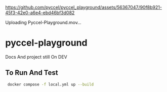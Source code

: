 

https://github.com/pyccel/pyccel_playground/assets/56367047/90f8b921-45f3-42e0-a6e4-ebd46bf3d082



Uploading Pyccel-Playground.mov…

# pyccel-playground

Docs And project still On DEV
## To Run And Test
```bash
 docker compose -f local.yml up --build
```
